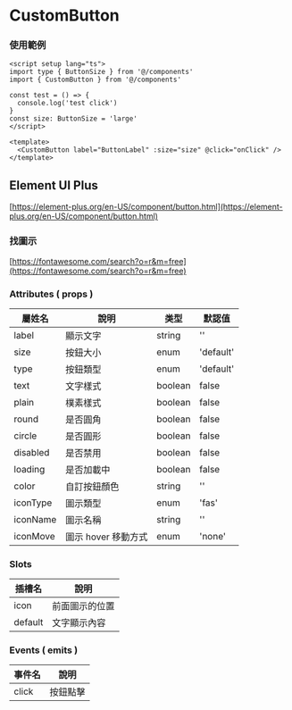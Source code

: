 # CustomButton

### 使用範例

```vue
<script setup lang="ts">
import type { ButtonSize } from '@/components'
import { CustomButton } from '@/components'

const test = () => {
  console.log('test click')
}
const size: ButtonSize = 'large'
</script>

<template>
  <CustomButton label="ButtonLabel" :size="size" @click="onClick" />
</template>
```

## Element UI Plus

[https://element-plus.org/en-US/component/button.html](https://element-plus.org/en-US/component/button.html)

### 找圖示

[https://fontawesome.com/search?o=r&m=free](https://fontawesome.com/search?o=r&m=free)

### Attributes ( props )

| 屬姓名   | 說明                | 类型    | 默認值    |
| -------- | ------------------- | ------- | --------- |
| label    | 顯示文字            | string  | ''        |
| size     | 按鈕大小            | enum    | 'default' |
| type     | 按鈕類型            | enum    | 'default' |
| text     | 文字樣式            | boolean | false     |
| plain    | 樸素樣式            | boolean | false     |
| round    | 是否圓角            | boolean | false     |
| circle   | 是否圓形            | boolean | false     |
| disabled | 是否禁用            | boolean | false     |
| loading  | 是否加載中          | boolean | false     |
| color    | 自訂按鈕顏色        | string  | ''        |
| iconType | 圖示類型            | enum    | 'fas'     |
| iconName | 圖示名稱            | string  | ''        |
| iconMove | 圖示 hover 移動方式 | enum    | 'none'    |

### Slots

| 插槽名  | 說明           |
| ------- | -------------- |
| icon    | 前面圖示的位置 |
| default | 文字顯示內容   |

### Events ( emits )

| 事件名 | 說明     |
| ------ | -------- |
| click  | 按鈕點擊 |
